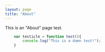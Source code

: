 ```yaml
---
layout: page
title: "About"
---
```


This is an "About" page test.

```javascript
	var testicle = function test(){
		console.log("This is a damn test!");
	}
```